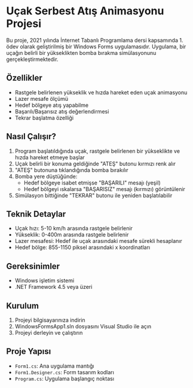 # Uçak Serbest Atış Animasyonu Projesi

Bu proje, 2021 yılında İnternet Tabanlı Programlama dersi kapsamında 1. ödev olarak geliştirilmiş bir Windows Forms uygulamasıdır. Uygulama, bir uçağın belirli bir yükseklikten bomba bırakma simülasyonunu gerçekleştirmektedir.

## Özellikler

- Rastgele belirlenen yükseklik ve hızda hareket eden uçak animasyonu
- Lazer mesafe ölçümü
- Hedef bölgeye atış yapabilme
- Başarılı/Başarısız atış değerlendirmesi
- Tekrar başlatma özelliği

## Nasıl Çalışır?

1. Program başlatıldığında uçak, rastgele belirlenen bir yükseklikte ve hızda hareket etmeye başlar
2. Uçak belirli bir konuma geldiğinde "ATEŞ" butonu kırmızı renk alır
3. "ATEŞ" butonuna tıklandığında bomba bırakılır
4. Bomba yere düştüğünde:
   - Hedef bölgeye isabet etmişse "BAŞARILI" mesajı (yeşil)
   - Hedef bölgeyi ıskalarsa "BAŞARISIZ" mesajı (kırmızı) görüntülenir
5. Simülasyon bittiğinde "TEKRAR" butonu ile yeniden başlatılabilir

## Teknik Detaylar

- Uçak hızı: 5-10 km/h arasında rastgele belirlenir
- Yükseklik: 0-400m arasında rastgele belirlenir
- Lazer mesafesi: Hedef ile uçak arasındaki mesafe sürekli hesaplanır
- Hedef bölge: 855-1150 piksel arasındaki x koordinatları

## Gereksinimler

- Windows işletim sistemi
- .NET Framework 4.5 veya üzeri

## Kurulum

1. Projeyi bilgisayarınıza indirin
2. WindowsFormsApp1.sln dosyasını Visual Studio ile açın
3. Projeyi derleyin ve çalıştırın

## Proje Yapısı

- `Form1.cs`: Ana uygulama mantığı
- `Form1.Designer.cs`: Form tasarım kodları
- `Program.cs`: Uygulama başlangıç noktası 